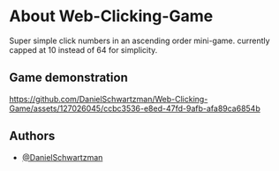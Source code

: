 # About Web-Clicking-Game
Super simple click numbers in an ascending order mini-game. currently capped at 10 instead of 64 for simplicity.

## Game demonstration
https://github.com/DanielSchwartzman/Web-Clicking-Game/assets/127026045/ccbc3536-e8ed-47fd-9afb-afa89ca6854b

## Authors
- [@DanielSchwartzman](https://github.com/DanielSchwartzman)
